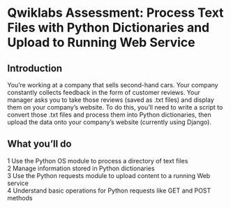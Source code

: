 # Qwiklabs Assessment: Process Text Files with Python Dictionaries and Upload to Running Web Service <br />

## Introduction <br />
You’re working at a company that sells second-hand cars. Your company constantly collects feedback in the form of customer reviews. Your manager asks you to take those reviews (saved as .txt files) and display them on your company’s website. To do this, you’ll need to write a script to convert those .txt files and process them into Python dictionaries, then upload the data onto your company’s website (currently using Django). <br />

## What you’ll do <br />
1 Use the Python OS module to process a directory of text files <br />
2 Manage information stored in Python dictionaries <br />
3 Use the Python requests module to upload content to a running Web service <br />
4 Understand basic operations for Python requests like GET and POST methods <br />